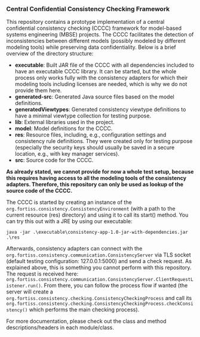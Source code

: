 ### Central Confidential Consistency Checking Framework

This repository contains a prototype implementation of a central confidential consistency checking (CCCC) framework for model-based systems engineering (MBSE) projects. 
The CCCC facilitates the detection of inconsistencies between different models (possibly modeled by different modeling tools) while preserving data confidentiality. 
Below is a brief overview of the directory structure:

- **executable**: Built JAR file of the CCCC with all dependencies included to have an executable CCCC library. It can be started, but the whole process only works fully with the consistency adapters for which their modeling tools including licenses are needed, which is why we do not provide them here.
- **generated-src**: Generated Java source files based on the model definitions.
- **generatedViewtypes**: Generated consistency viewtype definitions to have a minimal viewtype collection for testing purpose.
- **lib**: External libraries used in the project.
- **model**: Model definitions for the CCCC.
- **res**: Resource files, including, e.g., configuration settings and consistency rule definitions. They were created only for testing purpose (especially the security keys should usually be saved in a secure location, e.g., with key manager services).
- **src**: Source code for the CCCC.

**As already stated, we cannot provide for now a whole test setup, because this requires having access to all the modeling tools of the consistency adapters. Therefore, this repository can only be used as lookup of the source code of the CCCC.**

The CCCC is started by creating an instance of the `org.fortiss.consistency.ConsistencyEnvironment` (with a path to the current resource (res) directory) and using it to call its start() method. 
You can try this out with a JRE by using our executable:
```
java -jar .\executable\consistency-app-1.0-jar-with-dependencies.jar .\res
```

Afterwards, consistency adapters can connect with the `org.fortiss.consistency.communication.ConsistencyServer` via TLS socket (default testing configuration: 127.0.0.1:5000) and send a check request. As explained above, this is something you cannot perform with this repository. The request is received here: `org.fortiss.consistency.communication.ConsistencyServer.ClientRequestListener.run()`. From there, you can follow the process flow if wanted (the server will create a `org.fortiss.consistency.checking.ConsistencyCheckingProcess` and call its `org.fortiss.consistency.checking.ConsistencyCheckingProcess.checkConsistency()` which performs the main checking process).

For more documentation, please check out the class and method descriptions/headers in each module/class.
